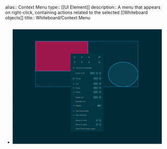alias:: Context Menu
type:: [[UI Element]]
description:: A menu that appears on right-click, containing actions related to the selected [[Whiteboard objects]]
title:: Whiteboard/Context Menu

- ![Screenshot from 2023-02-07 19-16-44.png](../assets/Screenshot_from_2023-02-07_19-16-44_1675790247465_0.png)
	-
